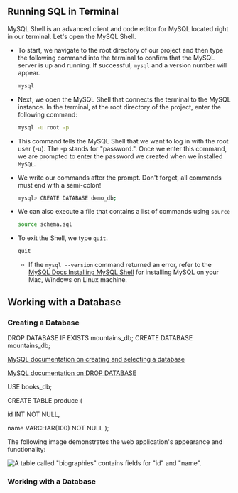 

## Running SQL in Terminal

MySQL Shell is an advanced client and code editor for MySQL located right in our terminal. Let's open the MySQL Shell. 

  * To start, we navigate to the root directory of our project and then type the following command into the terminal to confirm that the MySQL server is up and running. If successful, `mysql` and a version number will appear. 

    ```sh
    mysql 
    ```

  * Next, we open the MySQL Shell that connects the terminal to the MySQL instance. In the terminal, at the root directory of the project, enter the following command:

    ```sh
    mysql -u root -p
    ```

  * This command tells the MySQL Shell that we want to log in with the root user (-u). The -p stands for "password.". Once we enter this command, we are prompted to enter the password we created when we installed `MySQL`.

  * We write our commands after the prompt. Don't forget, all commands must end with a semi-colon! 

    ```sh
    mysql> CREATE DATABASE demo_db;
    ```
    
  * We can also execute a file that contains a list of commands using `source`

    ```sh
    source schema.sql
    ```

  * To exit the Shell, we type `quit`.

    ```sh
    quit
    ```
    * If the `mysql --version` command returned an error, refer to the  [MySQL Docs Installing MySQL Shell](https://dev.mysql.com/doc/mysql-shell/8.0/en/mysql-shell-install.html) for installing MySQL on your Mac, Windows on Linux machine.

 ## Working with a Database  

 ### Creating a Database 
<!-- Checks to see if Database with same name already exists.  If so, it drops that database and replaces it with the new database named after CREATE -->
DROP DATABASE IF EXISTS mountains_db;
CREATE DATABASE mountains_db;

[MySQL documentation on creating and selecting a database](https://dev.mysql.com/doc/refman/8.0/en/creating-database.html)

[MySQL documentation on DROP DATABASE](https://dev.mysql.com/doc/refman/8.0/en/drop-database.html)


<!-- The USE statement tells MySQL to use the named database as the default (current) database for subsequent statements. This statement requires some privilege for the database or some object within it.

The named database remains the default until the end of the session or another USE statement is issued: -->

USE books_db;

<!-- -- Creates the table "produce" within inventory_db -- -->
CREATE TABLE produce (
  <!-- -- Creates a numeric column called "id" which will automatically increment its default value as we create new rows -- -->
  id INT NOT NULL,
  <!-- -- Makes a string column called "name" which cannot contain null -- -->
  name VARCHAR(100) NOT NULL
);

The following image demonstrates the web application's appearance and functionality:

![A table called "biographies" contains fields for "id" and "name".](./assets/image_1.png)

###  Working with a Database

